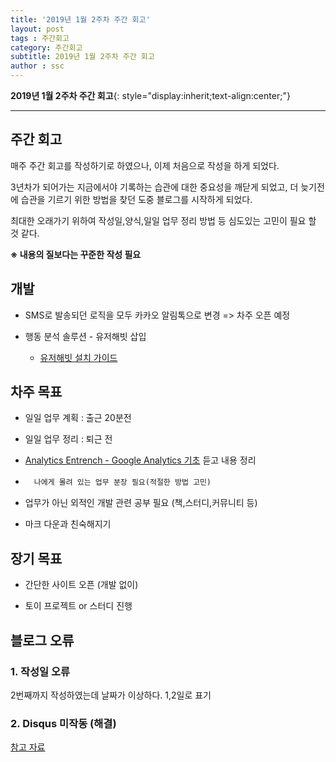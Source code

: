 ```yaml
---
title: '2019년 1월 2주차 주간 회고'  
layout: post  
tags : 주간회고
category: 주간회고
subtitle: 2019년 1월 2주차 주간 회고
author : ssc
---
```


**2019년 1월 2주차 주간 회고**{: style="display:inherit;text-align:center;"}

---

## 주간 회고

매주 주간 회고를 작성하기로 하였으나, 이제 처음으로 작성을 하게 되었다.

3년차가 되어가는 지금에서야 기록하는 습관에 대한 중요성을 깨닫게 되었고, 더 늦기전에 습관을 기르기 위한 방법을 찾던 도중 블로그를 시작하게 되었다.

최대한 오래가기 위하여 작성일,양식,일일 업무 정리 방법 등 심도있는 고민이 필요 할 것 같다.

**※ 내용의 질보다는 꾸준한 작성 필요**

## 개발

- SMS로 발송되던 로직을 모두 카카오 알림톡으로 변경  => 차주 오픈 예정

- 행동 분석 솔루션 - 유저해빗 삽입
  - [유저해빗 설치 가이드](https://dashboard.userhabit.io/documentations)

## 차주 목표

- 일일 업무 계획 : 출근 20분전

- 일일 업무 정리 : 퇴근 전

- [Analytics Entrench - Google Analytics 기초](https://www.youtube.com/watch?v=WrxU4JH7eus) 듣고 내용 정리

- 　`나에게 몰려 있는 업무 분장 필요(적절한 방법 고민)` 

- 업무가 아닌 외적인 개발 관련 공부 필요 (책,스터디,커뮤니티 등)

- 마크 다운과 친숙해지기


## 장기 목표

- 간단한 사이트 오픈 (개발 없이)

- 토이 프로젝트 or 스터디 진행


## 블로그 오류

### 1. 작성일 오류

2번째까지 작성하였는데 날짜가 이상하다. 1,2일로 표기

### 2. Disqus 미작동 (해결)

[참고 자료](https://xho95.github.io/blog/jekyll/disqus/migration/2017/01/20/Add-Disqus-to-Jekyll.html)













